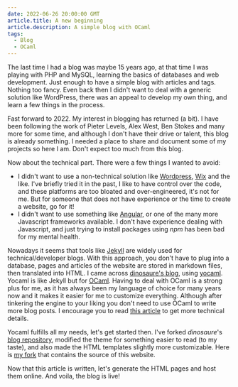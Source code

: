 ```yaml
---
date: 2022-06-26 20:00:00 GMT
article.title: A new beginning
article.description: A simple blog with OCaml
tags:
  - Blog
  - OCaml
---
```



The last time I had a blog was maybe 15 years ago, at that time I was playing with PHP and MySQL, learning the basics of databases and web development. Just enough to have a simple blog with articles and tags. Nothing too fancy. Even back then I didn't want to deal with a generic solution like WordPress, there was an appeal to develop my own thing, and learn a few things in the process.

Fast forward to 2022. My interest in blogging has returned (a bit). I have been following the work of Pieter Levels, Alex West, Ben Stokes and many more for some time, and although I don't have their drive or talent, this blog is already something. I needed a place to share and document some of my projects so here I am. Don't expect too much from this blog.


Now about the technical part. There were a few things I wanted to avoid:
- I didn't want to use a non-technical solution like [Wordpress](https://wordpress.com), [Wix](https://wix.com) and the like. I've briefly tried it in the past, I like to have control over the code, and these platforms are too bloated and over-engineered, it's not for me. But for someone that does not have experience or the time to create a website, go for it!
- I didn't want to use something like [Angular](https://angular.io/), or one of the many more Javascript frameworks available. I don't have experience dealing with Javascript, and just trying to install packages using *npm* has been bad for my mental health.

Nowadays it seems that tools like [Jekyll](https://jekyllrb.com/) are widely used for technical/developer blogs. With this approach, you don't have to plug into a database, pages and articles of the website are stored in markdown files, then translated into HTML.
I came across [dinosaure's blog](https://blog.osau.re/), using [yocaml](https://github.com/xhtmlboi/yocaml). Yocaml is like Jekyll but for [OCaml](https://ocaml.org). Having to deal with OCaml is a strong plus for me, as it has always been my language of choice for many years now and it makes it easier for me to customize everything. Although after tinkering the engine to your liking you don't need to use OCaml to write more blog posts.
I encourage you to read [this article](https://blog.osau.re/articles/blog_requiem.html) to get more technical details.


Yocaml fulfills all my needs, let's get started then. I've forked *dinosaure*'s [blog repository](https://github.com/dinosaure/blogger), modified the theme for something easier to read (to my taste), and also made the HTML templates slightly more customizable. Here is [my fork](https://github.com/gpetiot/blogger) that contains the source of this website.

Now that this article is written, let's generate the HTML pages and host them online. And voila, the blog is live!
